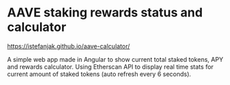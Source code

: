 # AAVE staking rewards status and calculator
https://istefanjak.github.io/aave-calculator/

A simple web app made in Angular to show current total staked tokens, APY and rewards calculator.
Using Etherscan API to display real time stats for current amount of staked tokens (auto refresh every 6 seconds).